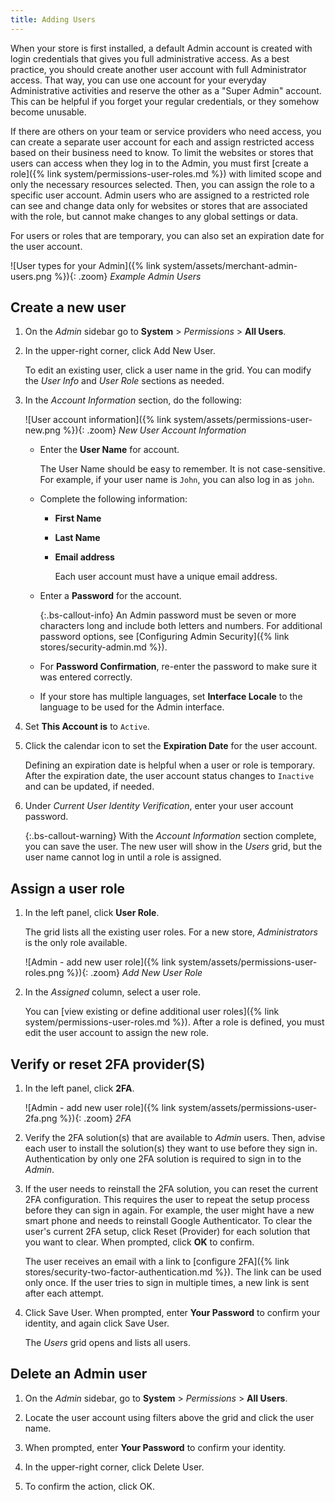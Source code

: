 ```yaml
---
title: Adding Users
---
```


When your store is first installed, a default Admin account is created with login credentials that gives you full administrative access. As a best practice, you should create another user account with full Administrator access. That way, you can use one account for your everyday Administrative activities and reserve the other as a "Super Admin" account. This can be helpful if you forget your regular credentials, or they somehow become unusable.

If there are others on your team or service providers who need access, you can create a separate user account for each and assign restricted access based on their business need to know. To limit the websites or stores that users can access when they log in to the Admin, you must first [create a role]({% link system/permissions-user-roles.md %}) with limited scope and only the necessary resources selected. Then, you can assign the role to a specific user account. Admin users who are assigned to a restricted role can see and change data only for websites or stores that are associated with the role, but cannot make changes to any global settings or data.

For users or roles that are temporary, you can also set an expiration date for the user account.

![User types for your Admin]({% link system/assets/merchant-admin-users.png %}){: .zoom}
_Example Admin Users_

## Create a new user

1. On the _Admin_ sidebar go to **System** > _Permissions_ > **All Users**.

1. In the upper-right corner, click <span class="btn">Add New User</span>.

    To edit an existing user, click a user name in the grid. You can modify the _User Info_ and _User Role_ sections as needed.

1. In the _Account Information_ section, do the following:

    ![User account information]({% link system/assets/permissions-user-new.png %}){: .zoom}
    _New User Account Information_

   - Enter the **User Name** for account.

        The User Name should be easy to remember. It is not case-sensitive. For example, if your user name is `John`, you can also log in as `john`.

   - Complete the following information:

      - **First Name**
      - **Last Name**
      - **Email address**

        Each user account must have a unique email address.

   - Enter a **Password** for the account.

        {:.bs-callout-info}
        An Admin password must be seven or more characters long and include both letters and numbers. For additional password options, see [Configuring Admin Security]({% link stores/security-admin.md %}).

   - For **Password Confirmation**, re-enter the password to make sure it was entered correctly.

   - If your store has multiple languages, set **Interface Locale** to the language to be used for the Admin interface.

1. Set **This Account is** to `Active`.

1. Click the calendar icon to set the **Expiration Date** for the user account.

   Defining an expiration date is helpful when a user or role is temporary. After the expiration date, the user account status changes to `Inactive` and can be updated, if needed.

1. Under _Current User Identity Verification_, enter your user account password.

   {:.bs-callout-warning}
   With the _Account Information_ section complete, you can save the user. The new user will show in the _Users_ grid, but the user name cannot log in until a role is assigned.

## Assign a user role

1. In the left panel, click **User Role**.

   The grid lists all the existing user roles. For a new store, _Administrators_ is the only role available.

   ![Admin - add new user role]({% link system/assets/permissions-user-roles.png %}){: .zoom}
   _Add New User Role_

1. In the _Assigned_ column, select a user role.

   You can [view existing or define additional user roles]({% link system/permissions-user-roles.md %}). After a role is defined, you must edit the user account to assign the new role.

## Verify or reset 2FA provider(S)

1. In the left panel, click **2FA**.

   ![Admin - add new user role]({% link system/assets/permissions-user-2fa.png %}){: .zoom}
   _2FA_

1. Verify the 2FA solution(s) that are available to _Admin_ users. Then, advise each user to install the solution(s) they want to use before they sign in. Authentication by only one 2FA solution is required to sign in to the _Admin_.

1. If the user needs to reinstall the 2FA solution, you can reset the current 2FA configuration. This requires the user to repeat the setup process before they can sign in again. For example, the user might have a new smart phone and needs to reinstall Google Authenticator. To clear the user's current 2FA setup, click <span class="btn">Reset (Provider)</span> for each solution that you want to clear. When prompted, click **OK** to confirm.

   The user receives an email with a link to [configure 2FA]({% link stores/security-two-factor-authentication.md %}). The link can be used only once. If the user tries to sign in multiple times, a new link is sent after each attempt.

1. Click <span class="btn">Save User</span>. When prompted, enter **Your Password** to confirm your identity, and again click <span class="btn">Save User</span>.

   The _Users_ grid opens and lists all users.

## Delete an Admin user

1. On the _Admin_ sidebar, go to **System** > _Permissions_ > **All Users**.

1. Locate the user account using filters above the grid and click the user name.

1. When prompted, enter **Your Password** to confirm your identity.

1. In the upper-right corner, click <span class="btn">Delete User</span>.

1. To confirm the action, click <span class="btn">OK</span>.
